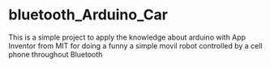 # bluetooth_Arduino_Car
This is a simple project to apply the knowledge about arduino with App Inventor from MIT for doing a funny a simple movil robot controlled by a cell phone throughout Bluetooth  
